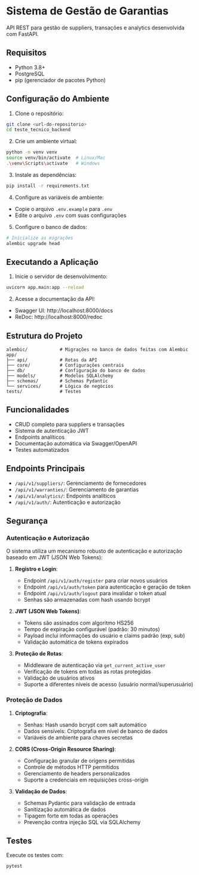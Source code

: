 # Sistema de Gestão de Garantias

API REST para gestão de suppliers, transações e analytics desenvolvida com FastAPI.

## Requisitos

- Python 3.8+
- PostgreSQL
- pip (gerenciador de pacotes Python)

## Configuração do Ambiente

1. Clone o repositório:
```bash
git clone <url-do-repositorio>
cd teste_tecnico_backend
```

2. Crie um ambiente virtual:
```bash
python -m venv venv
source venv/bin/activate  # Linux/Mac
.\venv\Scripts\activate   # Windows
```

3. Instale as dependências:
```bash
pip install -r requirements.txt
```

4. Configure as variáveis de ambiente:
- Copie o arquivo `.env.example` para `.env`
- Edite o arquivo `.env` com suas configurações

5. Configure o banco de dados:
```bash
# Inicialize as migrações
alembic upgrade head
```

## Executando a Aplicação

1. Inicie o servidor de desenvolvimento:
```bash
uvicorn app.main:app --reload
```

2. Acesse a documentação da API:
- Swagger UI: http://localhost:8000/docs
- ReDoc: http://localhost:8000/redoc

## Estrutura do Projeto

```
alembic/            # Migrações no banco de dados feitas com Alembic
app/
├── api/            # Rotas da API
├── core/           # Configurações centrais
├── db/             # Configuração do banco de dados
├── models/         # Modelos SQLAlchemy
├── schemas/        # Schemas Pydantic
└── services/       # Lógica de negócios
tests/              # Testes
```

## Funcionalidades

- CRUD completo para suppliers e transações
- Sistema de autenticação JWT
- Endpoints analíticos
- Documentação automática via Swagger/OpenAPI
- Testes automatizados

## Endpoints Principais

- `/api/v1/suppliers/`: Gerenciamento de fornecedores
- `/api/v1/warranties/`: Gerenciamento de garantias
- `/api/v1/analytics/`: Endpoints analíticos
- `/api/v1/auth/`: Autenticação e autorização

## Segurança

### Autenticação e Autorização

O sistema utiliza um mecanismo robusto de autenticação e autorização baseado em JWT (JSON Web Tokens):

1. **Registro e Login**:
   - Endpoint `/api/v1/auth/register` para criar novos usuários
   - Endpoint `/api/v1/auth/token` para autenticação e geração de token
   - Endpoint `/api/v1/auth/logout` para invalidar o token atual
   - Senhas são armazenadas com hash usando bcrypt

2. **JWT (JSON Web Tokens)**:
   - Tokens são assinados com algoritmo HS256
   - Tempo de expiração configurável (padrão: 30 minutos)
   - Payload inclui informações do usuário e claims padrão (exp, sub)
   - Validação automática de tokens expirados

3. **Proteção de Rotas**:
   - Middleware de autenticação via `get_current_active_user`
   - Verificação de tokens em todas as rotas protegidas
   - Validação de usuários ativos
   - Suporte a diferentes níveis de acesso (usuário normal/superusuário)

### Proteção de Dados

1. **Criptografia**:
   - Senhas: Hash usando bcrypt com salt automático
   - Dados sensíveis: Criptografia em nível de banco de dados
   - Variáveis de ambiente para chaves secretas

2. **CORS (Cross-Origin Resource Sharing)**:
   - Configuração granular de origens permitidas
   - Controle de métodos HTTP permitidos
   - Gerenciamento de headers personalizados
   - Suporte a credenciais em requisições cross-origin

3. **Validação de Dados**:
   - Schemas Pydantic para validação de entrada
   - Sanitização automática de dados
   - Tipagem forte em todas as operações
   - Prevenção contra injeção SQL via SQLAlchemy

## Testes

Execute os testes com:
```bash
pytest
``` 